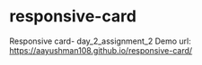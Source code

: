 # responsive-card
Responsive card- day_2_assignment_2
Demo url: https://aayushman108.github.io/responsive-card/
